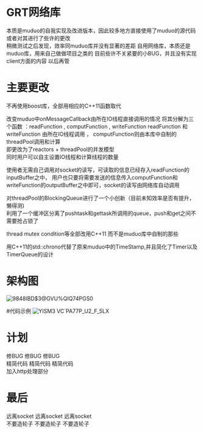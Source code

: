 # GRT网络库
本质是muduo的自我实现及改进版本，因此较多地方直接使用了muduo的源代码或者对其进行了些许的更改  
稍微测试之后发现，效率同muduo库并没有显著的差距
自用网络库，本质还是muduo库，用来自己做做项目之类的
目前些许不关紧要的小BUG，并且没有实现client方面的内容 以后再管

# 主要更改
不再使用boost库，全部用相应的C++11函数取代

改变muduo中onMessageCallback由所在IO线程直接调用的情况
将其分解为三个函数 ：readFunction , computFunction , writeFunction
readFunction 和 writeFunction 由所在IO线程调用 ， computFunction则由本库中自制的threadPool调用和计算  
即更改为了reactors + threadPool的并发模型  
同时用户可以自主设置IO线程和计算线程的数量

使用者无需自己调用对socket的读写，可读取的信息已经存入readFunction的inputBuffer之中，
用户也只要将需要发送的信息传入computFunction和writeFunction的outputBuffer之中即可，socket的读写由网络库自动调用  

对threadPool的BlockingQueue进行了一个小创新（目前未知效率是否有提升，懒得测)  
利用了一个缓冲区分离了pushtask和gettask所调用的queue，push和get之间不需要抢占锁了

thread mutex condition等全部改用C++11 而不是muduo库中自制的那些

用C++11的std::chrono代替了原来muduo中的TimeStamp,并且简化了Timer以及TimerQueue的设计

# 架构图
![9848IBD$3@GVU%QIQ74PGS0](https://user-images.githubusercontent.com/94041901/194054797-139ac03c-d1ab-448f-b2bd-f32e88323dd2.png)

#代码示例
![YISM3 VC`PA77P_U2_F_5LX](https://user-images.githubusercontent.com/94041901/194057492-1aa7dc48-638d-42ae-8d01-9cc6821bc51f.png)

# 计划
修BUG 修BUG 修BUG   
精简代码 精简代码 精简代码  
加入http处理部分  

# 最后
远离socket 远离socket 远离socket  
不要造轮子 不要造轮子 不要造轮子  

